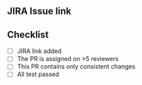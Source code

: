 ## JIRA Issue link


## Checklist
- [ ] JIRA link added
- [ ] The PR is assigned on >5 reviewers
- [ ] This PR contains only consistent changes
- [ ] All test passed
